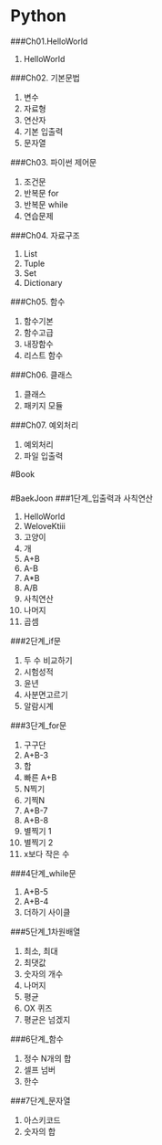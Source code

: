 # Python

###Ch01.HelloWorld
1. HelloWorld

###Ch02. 기본문법
1. 변수
2. 자료형
3. 연산자
4. 기본 입출력
5. 문자열

###Ch03. 파이썬 제어문
1. 조건문
2. 반복문 for
3. 반복문 while
4. 연습문제

###Ch04. 자료구조
1. List
2. Tuple
3. Set
4. Dictionary

###Ch05. 함수
1. 함수기본
2. 함수고급
3. 내장함수
4. 리스트 함수

###Ch06. 클래스
1. 클래스
2. 패키지 모듈

###Ch07. 예외처리
1. 예외처리
2. 파일 입출력

#Book
###
#BaekJoon
###1단계_입출력과 사칙연산
1. HelloWorld
2. WeloveKtiii
3. 고양이
4. 개
5. A+B
6. A-B
7. A*B
8. A/B
9. 사칙연산
10. 나머지
11. 곱셈

###2단계_if문
1. 두 수 비교하기
2. 시험성적
3. 윤년
4. 사분면고르기
5. 알람시계

###3단계_for문
1. 구구단
2. A+B-3
3. 합
4. 빠른 A+B
5. N찍기
6. 기찍N
7. A+B-7
8. A+B-8
9. 별찍기 1
10. 별찍기 2
11. x보다 작은 수

###4단계_while문
1. A+B-5
2. A+B-4
3. 더하기 사이클

###5단계_1차원배열
1. 최소, 최대
2. 최댓값
3. 숫자의 개수
4. 나머지
5. 평균
6. OX 퀴즈
7. 평균은 넘겠지

###6단계_함수
1. 정수 N개의 합
2. 셀프 넘버
3. 한수

###7단계_문자열
1. 아스키코드
2. 숫자의 합